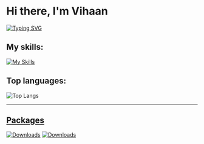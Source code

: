 # Hi there, I'm Vihaan 
[![Typing SVG](https://readme-typing-svg.herokuapp.com/?lines=Computer+Science;Mathematics;Physics;Chess)](https://git.io/typing-svg)



## My skills:

<!-- <a href="https://skillicons.dev">
    <img src="https://skillicons.dev/icons?i=js,python,cpp,java,css,github,html" />
  </a>
<a href="https://skillicons.dev">
    <img src="https://skillicons.dev/icons?i=ae,au,ps,pr" />
  </a>
<a href="https://skillicons.dev">
    <img src="https://skillicons.dev/icons?i=bootstrap,jquery,react" />
  </a> 
<a href="https://skillicons.dev">
    <img src="https://skillicons.dev/icons?i=bash,eclipse,idea,powershell,vscode" />
  </a> -->

 [![My Skills](https://skillicons.dev/icons?i=ae,bash,bootstrap,c,cs,cpp,css,eclipse,flask,git,github,html,idea,java,js,jquery,linux,md,nodejs,powershell,pr,py,react,sqlite,tailwind,unity,visualstudio,vscode&perline=14)](https://skillicons.dev)

## Top languages:

![Top Langs](https://github-readme-stats.vercel.app/api/top-langs/?username=Vihaan314&hide=shaderlab,hlsl&layout=compact&theme=catppuccin_latte)


<!--
## <a href="https://youtube.com/channel/UC9GlZhshzHUk-tnf-vBruug/">My YouTube Channel</a>

![YouTube Channel Subscribers](https://img.shields.io/youtube/channel/subscribers/UC9GlZhshzHUk-tnf-vBruug?label=Subscribers&style=flat-square)
![YouTube Channel Views](https://img.shields.io/youtube/channel/views/UC9GlZhshzHUk-tnf-vBruug?style=flat-square)
-->
---
<!-- 
[![Vihaan's GitHub stats](https://github-readme-stats.vercel.app/api?username=Vihaan314&theme=tokyonight&show_icons=true)](https://github.com/Vihaan314/github-readme-stats) -->

## <a href="https://github.com/vhprogrammingorg/mammath">Packages</a>
[![Downloads](https://static.pepy.tech/personalized-badge/mammath?period=total&units=international_system&left_color=black&right_color=blue&left_text=Mammath%20Downloads)](https://pepy.tech/project/mammath)
[![Downloads](https://static.pepy.tech/personalized-badge/cipherloom?period=total&units=international_system&left_color=black&right_color=blue&left_text=Cipherloom%20Downloads)](https://pepy.tech/project/cipherloom)

